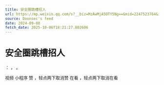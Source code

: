 ```yaml
---
title: 安全圈跳槽招人
url: https://mp.weixin.qq.com/s?__biz=MzAwMjA5OTY5Ng==&mid=2247523764&idx=1&sn=a7a501020ff4a717db3f2cf0e40cffac
source: Doonsec's feed
date: 2024-09-08
fetch_date: 2025-10-06T18:21:27.802606
---
```


# 安全圈跳槽招人

：
，
。

视频
小程序
赞
，轻点两下取消赞
在看
，轻点两下取消在看
